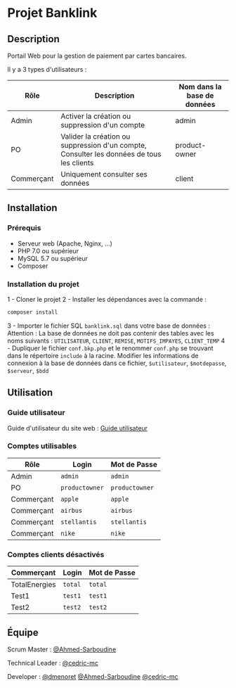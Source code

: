 # Projet Banklink

## Description

Portail Web pour la gestion de paiement par cartes bancaires.

Il y a 3 types d'utilisateurs :

Rôle | Description | Nom dans la base de données
-----|-------------|----------------------------
Admin | Activer la création ou suppression d'un compte | admin
PO | Valider la création ou suppression d'un compte, Consulter les données de tous les clients | product-owner
Commerçant | Uniquement consulter ses données | client

## Installation

### Prérequis

- Serveur web (Apache, Nginx, ...)
- PHP 7.0 ou supérieur
- MySQL 5.7 ou supérieur
- Composer

### Installation du projet

1 - Cloner le projet
2 - Installer les dépendances avec la commande :

```bash
composer install
```

3 - Importer le fichier SQL `banklink.sql` dans votre base de données :
Attention : La base de données ne doit pas contenir des tables avec les noms suivants : `UTILISATEUR`, `CLIENT`, `REMISE`, `MOTIFS_IMPAYES`, `CLIENT_TEMP`
4 - Dupliquer le fichier `conf.bkp.php` et le renommer `conf.php` se trouvant dans le répertoire `include` à la racine. Modifier les informations de connexion à la base de données dans ce fichier, `$utilisateur`, `$motdepasse`, `$serveur`, `$bdd`

## Utilisation

### Guide utilisateur

Guide d'utilisateur du site web : [Guide utilisateur](https://github.com/)

### Comptes utilisables

Rôle | Login | Mot de Passe
-----|-------|-------------
Admin | `admin` | `admin`
PO | `productowner` | `productowner`
Commerçant | `apple` | `apple`
Commerçant | `airbus` | `airbus`
Commerçant | `stellantis` | `stellantis`
Commerçant | `nike` | `nike`

### Comptes clients désactivés

Commerçant | Login | Mot de Passe
-----------|-------|-------------
TotalEnergies | `total` | `total`
Test1 | `test1` | `test1`
Test2 | `test2` | `test2`

## Équipe

Scrum Master : [@Ahmed-Sarboudine](https://github.com/Ahmed-Sarboudine)

Technical Leader : [@cedric-mc](https://github.com/cedric-mc)

Developer : [@dmenoret](https://github.com/dmenoret) [@Ahmed-Sarboudine](https://github.com/Ahmed-Sarboudine) [@cedric-mc](https://github.com/cedric-mc)
